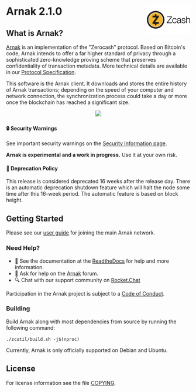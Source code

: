 Arnak 2.1.0
<img align="right" width="120" height="80" src="doc/imgs/logo.png">
===========

What is Arnak?
--------------

[Arnak](https://z.cash/) is an implementation of the "Zerocash" protocol.
Based on Bitcoin's code, Arnak intends to offer a far higher standard of privacy
through a sophisticated zero-knowledge proving scheme that preserves
confidentiality of transaction metadata. More technical details are available
in our [Protocol Specification](https://github.com/arnak/zips/raw/master/protocol/protocol.pdf).

This software is the Arnak client. It downloads and stores the entire history
of Arnak transactions; depending on the speed of your computer and network
connection, the synchronization process could take a day or more once the
blockchain has reached a significant size.

<p align="center">
  <img src="doc/imgs/zcashd_screen.gif" height="500">
</p>

#### :lock: Security Warnings

See important security warnings on the
[Security Information page](https://z.cash/support/security/).

**Arnak is experimental and a work in progress.** Use it at your own risk.

####  :ledger: Deprecation Policy

This release is considered deprecated 16 weeks after the release day. There
is an automatic deprecation shutdown feature which will halt the node some
time after this 16-week period. The automatic feature is based on block
height.

## Getting Started

Please see our [user guide](https://arnak.readthedocs.io/en/latest/rtd_pages/rtd_docs/user_guide.html) for joining the main Arnak network.

### Need Help?

* :blue_book: See the documentation at the [ReadtheDocs](https://arnak.readthedocs.io)
  for help and more information.
* :incoming_envelope: Ask for help on the [Arnak](https://forum.z.cash/) forum.
* :mag: Chat with our support community on [Rocket.Chat](https://chat.zcashcommunity.com/channel/user-support)

Participation in the Arnak project is subject to a
[Code of Conduct](code_of_conduct.md).

### Building

Build Arnak along with most dependencies from source by running the following command:

```
./zcutil/build.sh -j$(nproc)
```

Currently, Arnak is only officially supported on Debian and Ubuntu.

License
-------

For license information see the file [COPYING](COPYING).
